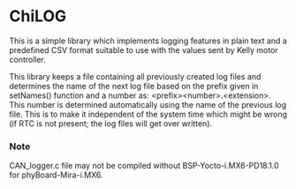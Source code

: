 # ChiLOG
This is a simple library which implements logging features in plain text and a predefined CSV format suitable to use with the values sent by Kelly motor controller.

This library keeps a file containing all previously created log files and determines the name of the next log file based on the prefix given in setNames() function and a number as: \<prefix\>\<number\>.\<extension\>. This number is determined automatically using the name of the previous log file. This is to make it independent of the system time which might be wrong (if RTC is not present; the log files will get over written).

### Note
CAN_logger.c file may not be compiled without BSP-Yocto-i.MX6-PD18.1.0 for phyBoard-Mira-i.MX6.
